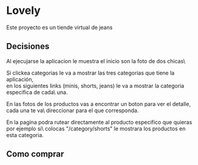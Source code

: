 # Lovely

Este proyecto es un tiende virtual de jeans
## Decisiones

Al ejecujarse la aplicacion le muestra el inicio son la foto de dos chicas\

Si clickea categorias le va a mostrar las tres categorias que tiene la aplicación,\
en los siguientes links (minis, shorts, jeans) le va a mostrar la categoria especifica de cada\ una.

En las fotos de los productos vas a encontrar un boton para ver el detalle, cada una te va\ direccionar para el que corresponda.

En la pagina podra rutear directamente al producto especifico que quieras por ejemplo si\ colocas "/category/shorts"  le mostrara los productos en esta categoria.

## Como comprar








